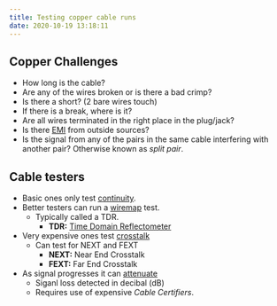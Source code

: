 ```yaml
---
title: Testing copper cable runs
date: 2020-10-19 13:18:11
---
```


## Copper Challenges

* How long is the cable?
* Are any of the wires broken or is there a bad crimp?
* Is there a short? (2 bare wires touch)
* If there is a break, where is it?
* Are all wires terminated in the right place in the plug/jack?
* Is there [EMI](20201012133139-emi.md) from outside sources?
* Is the signal from any of the pairs in the same cable interfering with another
	pair? Otherwise known as *split pair*.

## Cable testers

* Basic ones only test [continuity](20201019132222-continuity.md).
* Better testers can run a [wiremap](20201019132315-wiremap.md) test.
  + Typically called a TDR.
    - **TDR:** [Time Domain Reflectometer](20201019141602-tdr.md)
* Very expensive ones test [crosstalk](20201019132624-crosstalk.md)
  + Can test for NEXT and FEXT
    - **NEXT:** Near End Crosstalk
    - **FEXT:** Far End Crosstalk
* As signal progresses it can [attenuate](20201019133004-attenuate.md)
  + Siganl loss detected in decibal (dB)
  + Requires use of expensive *Cable Certifiers*.
